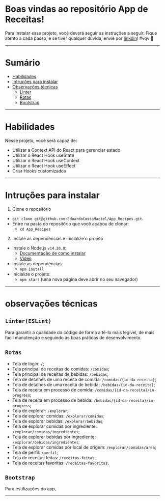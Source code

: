 # Boas vindas ao repositório App de Receitas!

Para instalar esse projeto, você deverá seguir as instruções a seguir. Fique atento a cada passo, e se tiver qualquer dúvida, envie por [linkdin](https://www.linkedin.com/in/eduardocostamaciel/)! #vqv 🚀

---

# Sumário

- [Habilidades](#habilidades)
- [Intruções para instalar](#intruções-para-instalar)
- [Observações técnicas](#observações-técnicas)
  - [Linter](#linter)
  <!-- - [Execução de testes de requisito](#execução-de-testes-de-requisito) -->
  <!-- - [API's](#apis) -->
  - [Rotas](#rotas)
  - [Bootstrap](#bootstrap)

---

# Habilidades

Nesse projeto, você será capaz de:

  <!-- - Utilizar Redux para gerenciar estado -->
  <!-- - Utilizar a biblioteca React-Redux -->
  - Utilizar a Context API do React para gerenciar estado
  - Utilizar o React Hook useState
  - Utilizar o React Hook useContext
  - Utilizar o React Hook useEffect
  - Criar Hooks customizados

---

# Intruções para instalar

1. Clone o repositório
  * `git clone git@github.com:EduardoCostaMaciel/App_Recipes.git`.
  * Entre na pasta do repositório que você acabou de clonar:
    * `cd App_Recipes`

2. Instale as dependências e inicialize o projeto
  * Instale o Node.js `v14.20.0`:
    * [Documentação de como instalar](https://github.com/nvm-sh/nvm)
    * [Video](https://www.youtube.com/watch?v=od0bN4ezuao&t=305s)
  * Instale as dependências:
    * `npm install`
  * Inicialize o projeto:
    * `npm start` (uma nova página deve abrir no seu navegador)

---

# observações técnicas

## `Linter(ESLint)`

Para garantir a qualidade do código de forma a tê-lo mais legível, de mais fácil manutenção e seguindo as boas práticas de desenvolvimento.

<!-- ## `Execução de testes de requisito`

Esse comando roda a suite de testes do Cypress que valida se o fluxo geral estão funcionando como deveriam.
  - `npm run cy`;

Você pode também executar o comando a baixo para ter um resultado visual dos testes executados.
  - `npm run cy:open`;

`Atenção:` Sua aplicação deve estar rodando para o Cypress no terminal poder testar. -->

<!-- ## `APIs`
  * em breve -->

## `Rotas`

  * Tela de login: `/`;
  * Tela principal de receitas de comidas: `/comidas`;
  * Tela principal de receitas de bebidas: `/bebidas`;
  * Tela de detalhes de uma receita de comida: `/comidas/{id-da-receita}`;
  * Tela de detalhes de uma receita de bebida: `/bebidas/{id-da-receita}`;
  * Tela de receita em processo de comida: `/comidas/{id-da-receita}/in-progress`;
  * Tela de receita em processo de bebida: `/bebidas/{id-da-receita}/in-progress`;
  * Tela de explorar: `/explorar`;
  * Tela de explorar comidas: `/explorar/comidas`;
  * Tela de explorar bebidas: `/explorar/bebidas`;
  * Tela de explorar comidas por ingrediente: `/explorar/comidas/ingredientes`;
  * Tela de explorar bebidas por ingrediente: `/explorar/bebidas/ingredientes`;
  * Tela de explorar comidas por local de origem: `/explorar/comidas/area`;
  * Tela de perfil: `/perfil`;
  * Tela de receitas feitas: `/receitas-feitas`;
  * Tela de receitas favoritas: `/receitas-favoritas`.

## `Bootstrap`

Para estilizações do app,

<!-- Por exemplo, caso queira implementar um [botão](https://react-bootstrap.github.io/components/buttons/):

Para mais informações, consulte a [documentação](https://react-bootstrap.github.io/getting-started/introduction/) -->

---
